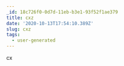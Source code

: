 ```yaml
---
_id: 18c726f0-0d7d-11eb-b3e1-93f52f1ae379
title: cxz
date: '2020-10-13T17:54:10.389Z'
slug: cxz
tags:
  - user-generated
---
```

cx
